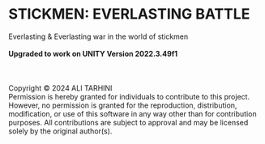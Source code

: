 # STICKMEN: EVERLASTING BATTLE
Everlasting &amp; Everlasting war in the world of stickmen
<br><br><strong>
Upgraded to work on UNITY Version 2022.3.49f1
<br><br></strong>
<img src=""></img>
<img src=""></img>
<br>
<br>
Copyright © 2024 ALI TARHINI
<br>
Permission is hereby granted for individuals to contribute to this project. However, 
no permission is granted for the reproduction, distribution, modification, or use of this software in any way other than for contribution purposes. 
All contributions are subject to approval and may be licensed solely by the original author(s).
<br>

